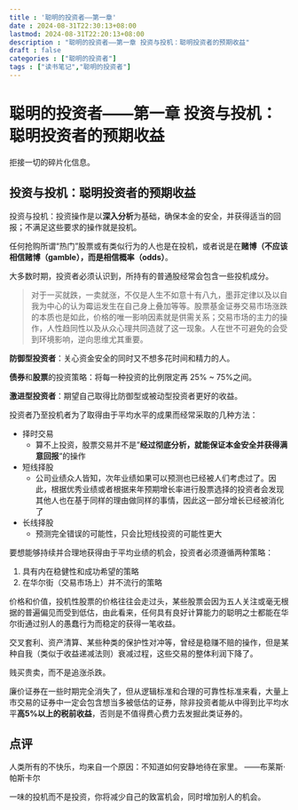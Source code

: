 ```yaml
---
title : '聪明的投资者——第一章'
date : 2024-08-31T22:30:13+08:00
lastmod: 2024-08-31T22:20:13+08:00
description : "聪明的投资者——第一章 投资与投机：聪明投资者的预期收益" 
draft : false    
categories : ["聪明的投资者"]
tags : ["读书笔记","聪明的投资者"]
---
```


# 聪明的投资者——第一章 投资与投机：聪明投资者的预期收益

拒接一切的碎片化信息。

## 投资与投机：聪明投资者的预期收益

投资与投机：投资操作是以**深入分析**为基础，确保本金的安全，并获得适当的回报；不满足这些要求的操作就是投机。

任何抢购所谓“热门”股票或有类似行为的人也是在投机，或者说是在**赌博（不应该相信赌博（gamble），而是相信概率（odds）**。

大多数时期，投资者必须认识到，所持有的普通股经常会包含一些投机成分。

> 对于一买就跌，一卖就涨，不仅是人生不如意十有八九，墨菲定律以及以自我为中心的认为霉运发生在自己身上叠加等等。股票基金证券交易市场涨跌的本质也是如此，价格的唯一影响因素就是供需关系；交易市场的主力的操作，人性趋同性以及从众心理共同造就了这一现象。人在世不可避免的会受到环境影响，逆向思维尤其重要。

**防御型投资者**：关心资金安全的同时又不想多花时间和精力的人。

**债券**和**股票**的投资策略：将每一种投资的比例限定再 25% ~ 75%之间。



**激进型投资者**：期望自己取得比防御型或被动型投资者更好的收益。

投资者乃至投机者为了取得由于平均水平的成果而经常采取的几种方法：

- 择时交易
  - 算不上投资，股票交易并不是”**经过彻底分析，就能保证本金安全并获得满意回报**“的操作
- 短线择股
  - 公司业绩众人皆知，次年业绩如果可以预测也已经被人们考虑过了。因此，根据优秀业绩或者根据来年预期增长率进行股票选择的投资者会发现其他人也在基于同样的理由做同样的事情，因此这一部分增长已经被消化了
- 长线择股
  - 预测完全错误的可能性，只会比短线投资的可能性更大

要想能够持续并合理地获得由于平均业绩的机会，投资者必须遵循两种策略：

1. 具有内在稳健性和成功希望的策略
2. 在华尔街（交易市场上）并不流行的策略

价格和价值，投机性股票的价格往往会走过头，某些股票会因为五人关注或毫无根据的普遍偏见而受到低估，由此看来，任何具有良好计算能力的聪明之士都能在华尔街通过别人的愚蠢行为而稳定的获得一笔收益。

交叉套利、资产清算、某些种类的保护性对冲等，曾经是稳赚不赔的操作，但是某种自我（类似于收益递减法则）衰减过程，这些交易的整体利润下降了。

贱买贵卖，而不是追涨杀跌。

廉价证券在一些时期完全消失了，但从逻辑标准和合理的可靠性标准来看，大量上市交易的证券中一定会包含想当多被低估的证券，除非投资者能从中得到比平均水平**高5%以上的税前收益**，否则是不值得费心费力去发掘此类证券的。



## 点评

人类所有的不快乐，均来自一个原因：不知道如何安静地待在家里。                                                                ——布莱斯·帕斯卡尔

一味的投机而不是投资，你将减少自己的致富机会，同时增加别人的机会。
